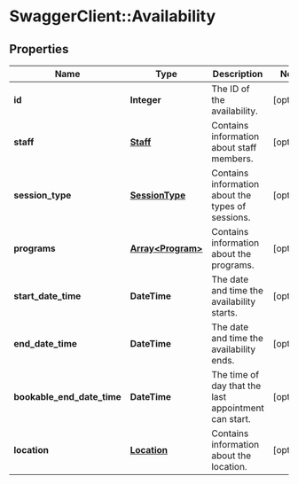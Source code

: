 # SwaggerClient::Availability

## Properties
Name | Type | Description | Notes
------------ | ------------- | ------------- | -------------
**id** | **Integer** | The ID of the availability. | [optional] 
**staff** | [**Staff**](Staff.md) | Contains information about staff members. | [optional] 
**session_type** | [**SessionType**](SessionType.md) | Contains information about the types of sessions. | [optional] 
**programs** | [**Array&lt;Program&gt;**](Program.md) | Contains information about the programs. | [optional] 
**start_date_time** | **DateTime** | The date and time the availability starts. | [optional] 
**end_date_time** | **DateTime** | The date and time the availability ends. | [optional] 
**bookable_end_date_time** | **DateTime** | The time of day that the last appointment can start. | [optional] 
**location** | [**Location**](Location.md) | Contains information about the location. | [optional] 


